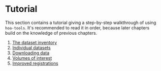 # Tutorial

This section contains a tutorial giving a step-by-step walkthrough of
using `hoa-tools`. It's recommended to read it in order, because later
chapters build on the knowledge of previous chapters.

1. [The dataset inventory](inventory.py)
2. [Individual datasets](dataset.py)
3. [Downloading data](fetching_data.py)
4. [Volumes of interest](vois.py)
5. [Improved registrations](registration.py)
